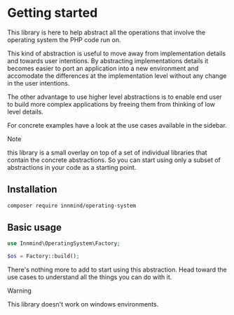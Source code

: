 # Getting started

This library is here to help abstract all the operations that involve the operating system the PHP code run on.

This kind of abstraction is useful to move away from implementation details and towards user intentions. By abstracting implementations details it becomes easier to port an application into a new environment and accomodate the differences at the implementation level without any change in the user intentions.

The other advantage to use higher level abstractions is to enable end user to build more complex applications by freeing them from thinking of low level details.

For concrete examples have a look at the use cases available in the sidebar.

> [!NOTE]
> this library is a small overlay on top of a set of individual libraries that contain the concrete abstractions. So you can start using only a subset of abstractions in your code as a starting point.

## Installation

```sh
composer require innmind/operating-system
```

## Basic usage

```php
use Innmind\OperatingSystem\Factory;

$os = Factory::build();
```

There's nothing more to add to start using this abstraction. Head toward the use cases to understand all the things you can do with it.

> [!WARNING]
> This library doesn't work on windows environments.
